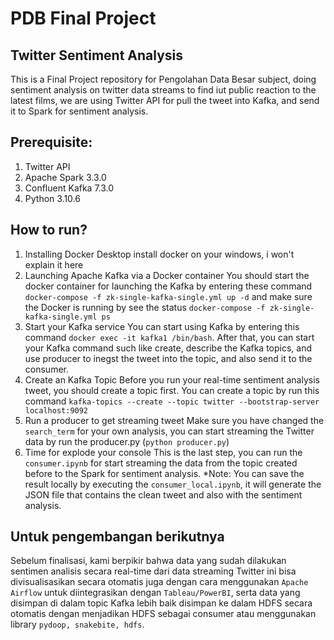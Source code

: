 # PDB Final Project
## Twitter Sentiment Analysis
This is a Final Project repository for Pengolahan Data Besar subject, doing sentiment analysis on twitter data streams to find iut public reaction to the latest films, we are using Twitter API for pull the tweet into Kafka, and send it to Spark for sentiment analysis.

## Prerequisite:
1. Twitter API
2. Apache Spark 3.3.0
3. Confluent Kafka 7.3.0
4. Python 3.10.6

## How to run?
1. Installing Docker Desktop
install docker on your windows, i won't explain it here 
2. Launching Apache Kafka via a Docker container
You should start the docker container for launching the Kafka by entering these command ```docker-compose -f zk-single-kafka-single.yml up -d``` and make sure the Docker is running by see the status ```docker-compose -f zk-single-kafka-single.yml ps```
3. Start your Kafka service
You can start using Kafka by entering this command ```docker exec -it kafka1 /bin/bash```. After that, you can start your Kafka command such like create, describe the Kafka topics, and use producer to inegst the tweet into the topic, and also send it to the consumer.
4. Create an Kafka Topic
Before you run your real-time sentiment analysis tweet, you should create a topic first. You can create a topic by run this command ```kafka-topics --create --topic twitter --bootstrap-server localhost:9092```
5. Run a producer to get streaming tweet
Make sure you have changed the ```search_term``` for your own analysis, you can start streaming the Twitter data by run the producer.py (```python producer.py```)
6. Time for explode your console
This is the last step, you can run the ```consumer.ipynb``` for start streaming the data from the topic created before to the Spark for sentiment analysis.
*Note: You can save the result locally by executing the ```consumer_local.ipynb```, it will generate the JSON file that contains the clean tweet and also with the sentiment analysis.

## Untuk pengembangan berikutnya
Sebelum finalisasi, kami berpikir bahwa data yang sudah dilakukan sentimen analisis secara real-time dari data streaming Twitter ini bisa divisualisasikan secara otomatis juga dengan cara menggunakan ```Apache Airflow``` untuk diintegrasikan dengan ```Tableau/PowerBI```, serta data yang disimpan di dalam topic Kafka lebih baik disimpan ke dalam HDFS secara otomatis dengan menjadikan HDFS sebagai consumer atau menggunakan library ```pydoop, snakebite, hdfs```.
